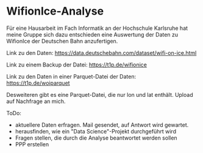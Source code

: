 # WifionIce-Analyse

Für eine Hausarbeit im Fach Informatik an der Hochschule Karlsruhe hat meine Gruppe sich dazu entschieden eine Auswertung der Daten zu WifionIce der Deutschen Bahn anzufertigen.


Link zu den Daten: https://data.deutschebahn.com/dataset/wifi-on-ice.html

Link zu einem Backup der Datei: https://t1p.de/wifionice

Link zu den Daten in einer Parquet-Datei der Daten: https://t1p.de/woiparquet

Desweiteren gibt es eine Parquet-Datei, die nur lon und lat enthält. Upload auf Nachfrage an mich.

ToDo:
- aktuellere Daten erfragen. Mail gesendet, auf Antwort wird gewartet.
- herausfinden, wie ein "Data Science"-Projekt durchgeführt wird
- Fragen stellen, die durch die Analyse beantwortet werden sollen
- PPP erstellen
